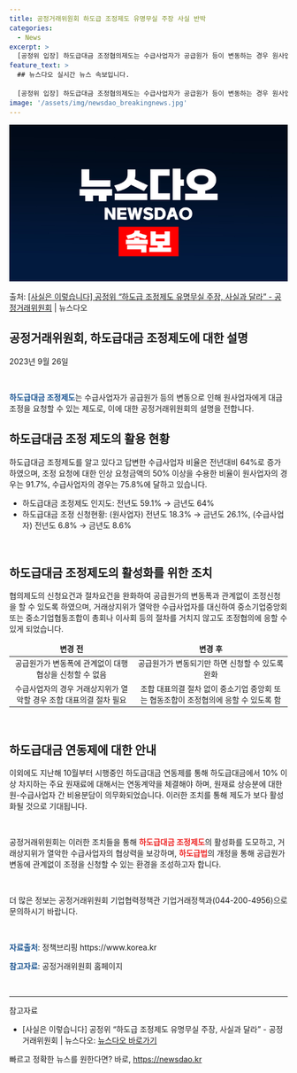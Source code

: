 ```yaml
---
title: 공정거래위원회 하도급 조정제도 유명무실 주장 사실 반박
categories:
  - News
excerpt: >
  [공정위 입장] 하도급대금 조정협의제도는 수급사업자가 공급원가 등이 변동하는 경우 원사업자에게 하도급대금 조…
feature_text: >
  ## 뉴스다오 실시간 뉴스 속보입니다.

  [공정위 입장] 하도급대금 조정협의제도는 수급사업자가 공급원가 등이 변동하는 경우 원사업자에게 하도급대금 조…
image: '/assets/img/newsdao_breakingnews.jpg'
---
```


![뉴스다오 속보](/assets/img/newsdao_breakingnews.jpg)

<p>출처: <a href="https://newsdao.kr/2955" rel="dofollow">[사실은 이렇습니다] 공정위 “하도급 조정제도 유명무실 주장, 사실과 달라” - 공정거래위원회</a> | 뉴스다오</p>

<h2 data-ke-size="size32">공정거래위원회, 하도급대금 조정제도에 대한 설명</h2>
<p data-ke-size="size16">2023년 9월 26일</p>
<p data-ke-size="size16">&nbsp;</p>
<p data-ke-size="size16"><b><span style="color: #1a5490;">하도급대금 조정제도</span></b>는 수급사업자가 공급원가 등의 변동으로 인해 원사업자에게 대금 조정을 요청할 수 있는 제도로, 이에 대한 공정거래위원회의 설명을 전합니다.</p>

<h2 data-ke-size="size26">하도급대금 조정 제도의 활용 현황</h2>
<p data-ke-size="size16">하도급대금 조정제도를 알고 있다고 답변한 수급사업자 비율은 전년대비 64%로 증가하였으며, 조정 요청에 대한 인상 요청금액의 50% 이상을 수용한 비율이 원사업자의 경우는 91.7%, 수급사업자의 경우는 75.8%에 달하고 있습니다.</p>
<ul>
<li>하도급대금 조정제도 인지도: 전년도 59.1% → 금년도 64%</li>
<li>하도급대금 조정 신청현황: (원사업자) 전년도 18.3% → 금년도 26.1%, (수급사업자) 전년도 6.8% → 금년도 8.6%</li>
</ul>
<p>&nbsp;</p>

<h2 data-ke-size="size26">하도급대금 조정제도의 활성화를 위한 조치</h2>
<p data-ke-size="size16">협의제도의 신청요건과 절차요건을 완화하여 공급원가의 변동폭과 관계없이 조정신청을 할 수 있도록 하였으며, 거래상지위가 열악한 수급사업자를 대신하여 중소기업중앙회 또는 중소기업협동조합이 총회나 이사회 등의 절차를 거치지 않고도 조정협의에 응할 수 있게 되었습니다.</p>
<table>
<thead>
<tr>
<td style="text-align: center; height: 17px;"><b>변경 전</b></td>
<td style="text-align: center; height: 17px;"><b>변경 후</b></td>
</tr>
</thead>
<tbody>
<tr>
<td style="text-align: center; height: 17px;">공급원가가 변동폭에 관계없이 대행협상을 신청할 수 없음</td>
<td style="text-align: center; height: 17px;">공급원가가 변동되기만 하면 신청할 수 있도록 완화</td>
</tr>
<tr>
<td style="text-align: center; height: 17px;">수급사업자의 경우 거래상지위가 열악할 경우 조합 대표의결 절차 필요</td>
<td style="text-align: center; height: 17px;">조합 대표의결 절차 없이 중소기업 중앙회 또는 협동조합이 조정협의에 응할 수 있도록 함</td>
</tr>
</tbody>
</table>
<p>&nbsp;</p>

<h2 data-ke-size="size26">하도급대금 연동제에 대한 안내</h2>
<p data-ke-size="size16">이외에도 지난해 10월부터 시행중인 하도급대금 연동제를 통해 하도급대금에서 10% 이상 차지하는 주요 원재료에 대해서는 연동계약을 체결해야 하며, 원재료 상승분에 대한 원-수급사업자 간 비용분담이 의무화되었습니다. 이러한 조치를 통해 제도가 보다 활성화될 것으로 기대됩니다.</p>
<p>&nbsp;</p>
<p data-ke-size="size16">공정거래위원회는 이러한 조치들을 통해 <b><span style="color: #ee2323;">하도급대금 조정제도</span></b>의 활성화를 도모하고, 거래상지위가 열악한 수급사업자의 협상력을 보강하며, <b><span style="color: #ee2323;">하도급법</span></b>의 개정을 통해 공급원가 변동에 관계없이 조정을 신청할 수 있는 환경을 조성하고자 합니다.</p>
<p>&nbsp;</p>
<p data-ke-size="size16">더 많은 정보는 공정거래위원회 기업협력정책관 기업거래정책과(044-200-4956)으로 문의하시기 바랍니다.</p>
<p>&nbsp;</p>
<p data-ke-size="size16"><b><span style="color: #1a5490;">자료출처</span></b>: 정책브리핑 https://www.korea.kr</p>
<p data-ke-size="size16"><b><span style="color: #1a5490;">참고자료</span></b>: 공정거래위원회 홈페이지</p>
<p>&nbsp;</p>
<hr>

참고자료
- [사실은 이렇습니다] 공정위 “하도급 조정제도 유명무실 주장, 사실과 달라” - 공정거래위원회 | 뉴스다오: [뉴스다오 바로가기](https://newsdao.kr/2955) 

빠르고 정확한 뉴스를 원한다면? 바로, <a href="https://newsdao.kr" rel="dofollow">https://newsdao.kr</a>


    
